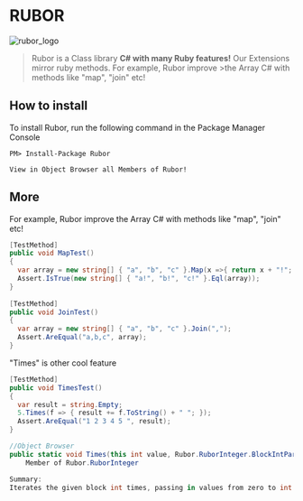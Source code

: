 RUBOR
=====
![rubor_logo](http://ycodeteam.github.io/Rubor/images/rubor_logo.png)

>Rubor is a Class library **C# with many Ruby features!** Our Extensions mirror ruby methods. For example, Rubor improve >the Array C# with methods like "map", "join" etc!

How to install
------
To install Rubor, run the following command in the Package Manager Console
```
PM> Install-Package Rubor

View in Object Browser all Members of Rubor!
```

More
------
For example, Rubor improve the Array C# with methods like "map", "join" etc!

```C#
[TestMethod]
public void MapTest()
{
  var array = new string[] { "a", "b", "c" }.Map(x =>{ return x + "!"; });
  Assert.IsTrue(new string[] { "a!", "b!", "c!" }.Eql(array));
}
    
[TestMethod]
public void JoinTest()
{
  var array = new string[] { "a", "b", "c" }.Join(",");
  Assert.AreEqual("a,b,c", array);
}    
```

"Times" is other cool feature

```C#
[TestMethod]
public void TimesTest()
{
  var result = string.Empty;
  5.Times(f => { result += f.ToString() + " "; });
  Assert.AreEqual("1 2 3 4 5 ", result);
}

//Object Browser
public static void Times(this int value, Rubor.RuborInteger.BlockIntParam block)
    Member of Rubor.RuborInteger

Summary:
Iterates the given block int times, passing in values from zero to int - 1.  If no block is given, an Enumerator is returned instead.

```


